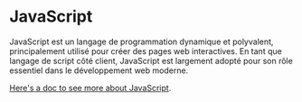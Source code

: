 # JavaScript <Badge type="tip" text="JS" />
JavaScript est un langage de programmation dynamique et polyvalent, principalement utilisé pour créer des pages web interactives. En tant que langage de script côté client, JavaScript est largement adopté pour son rôle essentiel dans le développement web moderne.

[Here's a doc to see more about JavaScript](https://developer.mozilla.org/fr/).

